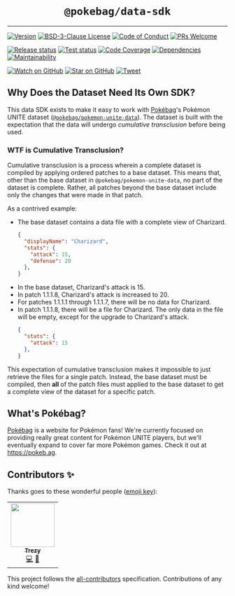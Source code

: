 <div align="center">
  <h1><code>@pokebag/data-sdk</code></h1>

  <hr />
</div>

[![Version][version-badge]][package]
[![BSD-3-Clause License][license-badge]][license]
[![Code of Conduct][code-of-conduct-badge]][code-of-conduct]
[![PRs Welcome][prs-badge]][prs]

[![Release status][release-status-badge]][release-status]
[![Test status][test-status-badge]][test-status]
[![Code Coverage][coveralls-badge]][coveralls]
[![Dependencies][daviddm-badge]][daviddm]
[![Maintainability][codeclimate-badge]][codeclimate]

[![Watch on GitHub][github-watch-badge]][github-watch]
[![Star on GitHub][github-star-badge]][github-star]
[![Tweet][twitter-badge]][twitter]

## Why Does the Dataset Need Its Own SDK?

This data SDK exists to make it easy to work with [Pokébag](https://pokeb.ag)'s Pokémon UNITE dataset ([`@pokebag/pokemon-unite-data`](https://github.com/pokebag/pokemon-unite-data)). The dataset is built with the expectation that the data will undergo _cumulative transclusion_ before being used.

### WTF is Cumulative Transclusion?

Cumulative transclusion is a process wherein a complete dataset is compiled by applying ordered patches to a base dataset. This means that, other than the base dataset in `@pokebag/pokemon-unite-data`, no part of the dataset is complete. Rather, all patches beyond the base dataset include only the changes that were made in that patch.

As a contrived example:

* The base dataset contains a data file with a complete view of Charizard.
    ```json
    {
      "displayName": "Charizard",
      "stats": {
        "attack": 15,
        "defense": 20
      },
    }
    ```
* In the base dataset, Charizard's attack is 15.
* In patch 1.1.1.8, Charizard's attack is increased to 20.
* For patches 1.1.1.1 through 1.1.1.7, there will be no data for Charizard.
* In patch 1.1.1.8, there will be a file for Charizard. The only data in the file will be empty, except for the upgrade to Charizard's attack.
    ```json
    {
      "stats": {
        "attack": 15
      },
    }
    ```

This expectation of cumulative transclusion makes it impossible to just retrieve the files for a single patch. Instead, the base dataset must be compiled, then **all** of the patch files must applied to the base dataset to get a complete view of the dataset for a specific patch.

## What's Pokébag?
[Pokébag](https://pokeb.ag) is a website for Pokémon fans! We're currently focused on providing really great content for Pokémon UNITE players, but we'll eventually expand to cover far more Pokémon games. Check it out at https://pokeb.ag.

## Contributors ✨

Thanks goes to these wonderful people ([emoji key](https://allcontributors.org/docs/en/emoji-key)):

<!-- ALL-CONTRIBUTORS-LIST:START - Do not remove or modify this section -->
<!-- prettier-ignore-start -->
<!-- markdownlint-disable -->
<table>
  <tr>
    <td align="center"><a href="http://trezy.com/"><img src="https://avatars.githubusercontent.com/u/442980?v=4?s=100" width="100px;" alt=""/><br /><sub><b>Trezy</b></sub></a><br /><a href="https://github.com/Pokebag/pokemon-unite-data/commits?author=trezy" title="Code">💻</a> <a href="#data-trezy" title="Data">🔣</a></td>
  </tr>
</table>

<!-- markdownlint-restore -->
<!-- prettier-ignore-end -->

<!-- ALL-CONTRIBUTORS-LIST:END -->

This project follows the [all-contributors](https://github.com/all-contributors/all-contributors) specification. Contributions of any kind welcome!





[bundlephobia]: https://bundlephobia.com/package/@pokebag/data-sdk
[bundlephobia-badge]: https://img.shields.io/bundlephobia/minzip/pokebag/data-sdk?style=flat-square
[code-of-conduct]: CODE_OF_CONDUCT.md
[code-of-conduct-badge]: https://img.shields.io/badge/code%20of-conduct-ff69b4.svg?style=flat-square
[codeclimate]: https://codeclimate.com/github/Pokebag/data-sdk
[codeclimate-badge]: https://img.shields.io/codeclimate/maintainability/Pokebag/data-sdk.svg?style=flat-square
[coveralls]: https://coveralls.io/github/Pokebag/data-sdk
[coveralls-badge]: https://img.shields.io/coveralls/Pokebag/data-sdk.svg?style=flat-square
[daviddm]: https://david-dm.org/Pokebag/data-sdk
[daviddm-badge]: https://img.shields.io/david/Pokebag/data-sdk?style=flat-square
[downloads-badge]: https://img.shields.io/npm/dm/@pokebag/data-sdk.svg?style=flat-square
[github-watch]: https://github.com/Pokebag/data-sdk/watchers
[github-watch-badge]: https://img.shields.io/github/watchers/Pokebag/data-sdk.svg?style=social
[github-star]: https://github.com/Pokebag/data-sdk/stargazers
[github-star-badge]: https://img.shields.io/github/stars/Pokebag/data-sdk.svg?style=social
[license]: LICENSE
[license-badge]: https://img.shields.io/npm/l/@pokebag/data-sdk.svg?style=flat-square
[npmtrends]: https://www.npmtrends.com/@pokebag/data-sdk
[package]: https://npmjs.com/package/@pokebag/data-sdk
[prs]: CONTRIBUTING.md
[prs-badge]: https://img.shields.io/badge/PRs-welcome-brightgreen.svg?style=flat-square
[release-status]: https://github.com/pokebag/data-sdk/actions/workflows/release.yml
[release-status-badge]: https://img.shields.io/github/workflow/status/Pokebag/data-sdk/Release?style=flat-square&label=release
[test-status]: https://github.com/pokebag/data-sdk/actions/workflows/test.yml
[test-status-badge]: https://img.shields.io/github/workflow/status/Pokebag/data-sdk/Test?style=flat-square&label=tests
[twitter]: https://twitter.com/intent/tweet?text=Check%20out%20@pokebag/data-sdk%20by%20%40PokebagApp%20https%3A%2F%2Fgithub.com%2FPokebag%2Fdata-sdk%20%F0%9F%91%8D
[twitter-badge]: https://img.shields.io/twitter/url/https/github.com/Pokebag/data-sdk.svg?style=social
[version-badge]: https://img.shields.io/npm/v/@pokebag/data-sdk.svg?style=flat-square
